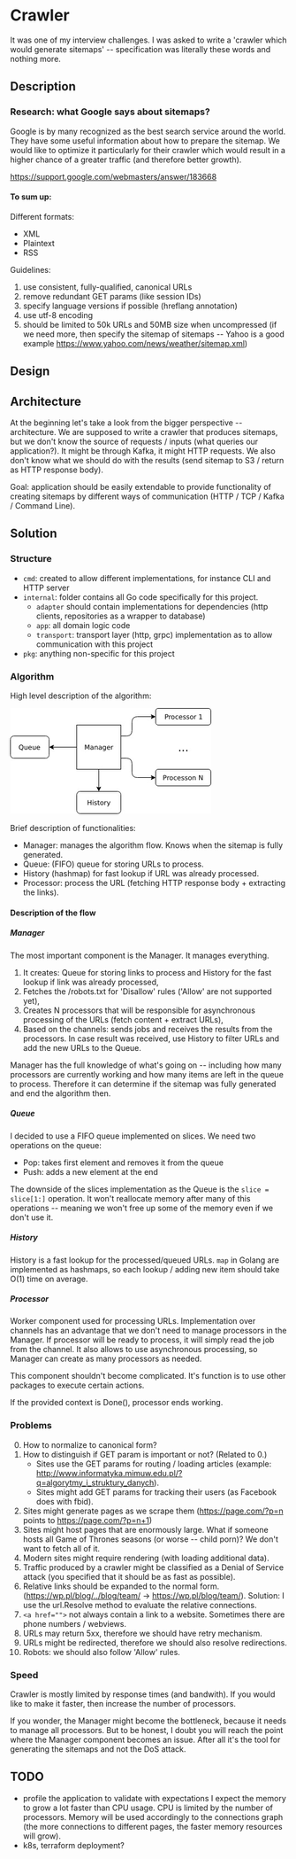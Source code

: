 # Crawler

It was one of my interview challenges. I was asked to write a 'crawler which would generate sitemaps' -- specification was literally these words and nothing more.

## Description

### Research: what Google says about sitemaps?

Google is by many recognized as the best search service around the world. They have some useful information about how to prepare the sitemap. We would like to optimize it particularly for their crawler which would result in a higher chance of a greater traffic (and therefore better growth).

https://support.google.com/webmasters/answer/183668

#### To sum up:

Different formats:
 - XML
 - Plaintext
 - RSS

Guidelines:
 1. use consistent, fully-qualified, canonical URLs
 2. remove redundant GET params (like session IDs)
 3. specify language versions if possible (hreflang annotation)
 4. use utf-8 encoding
 5. should be limited to 50k URLs and 50MB size when uncompressed (if we need more, then specify the sitemap of sitemaps -- Yahoo is a good example https://www.yahoo.com/news/weather/sitemap.xml)

## Design

## Architecture

At the beginning let's take a look from the bigger perspective -- architecture.
We are supposed to write a crawler that produces sitemaps, but we don't know the source of requests / inputs (what queries our application?). It might be through Kafka, it might HTTP requests.
We also don't know what we should do with the results (send sitemap to S3 / return as HTTP response body).

Goal: application should be easily extendable to provide functionality of creating sitemaps by different ways of communication (HTTP / TCP / Kafka / Command Line).

## Solution

### Structure

 - `cmd`: created to allow different implementations, for instance CLI and HTTP server
 - `internal`: folder contains all Go code specifically for this project.
    - `adapter` should contain implementations for dependencies (http clients, repositories as a wrapper to database)
    - `app`: all domain logic code
    - `transport`: transport layer (http, grpc) implementation as to allow communication with this project
 - `pkg`: anything non-specific for this project

### Algorithm

High level description of the algorithm:

![DrawIO](docs/algorithm.jpg)

Brief description of functionalities:
 - Manager: manages the algorithm flow. Knows when the sitemap is fully generated.
 - Queue: (FIFO) queue for storing URLs to process.
 - History (hashmap) for fast lookup if URL was already processed.
 - Processor: process the URL (fetching HTTP response body + extracting the links).

#### Description of the flow

##### Manager

The most important component is the Manager. It manages everything.
 1. It creates: Queue for storing links to process and History for the fast lookup if link was already processed,
 2. Fetches the /robots.txt for 'Disallow' rules ('Allow' are not supported yet),
 3. Creates N processors that will be responsible for asynchronous processing of the URLs (fetch content + extract URLs),
 4. Based on the channels: sends jobs and receives the results from the processors. In case result was received, use History
    to filter URLs and add the new URLs to the Queue.

Manager has the full knowledge of what's going on -- including how many processors are currently working and how many items
are left in the queue to process. Therefore it can determine if the sitemap was fully generated and end the algorithm then.

##### Queue

I decided to use a FIFO queue implemented on slices. We need two operations on the queue:
 - Pop: takes first element and removes it from the queue
 - Push: adds a new element at the end

The downside of the slices implementation as the Queue is the `slice = slice[1:]` operation. It won't reallocate memory after many
of this operations -- meaning we won't free up some of the memory even if we don't use it.

##### History

History is a fast lookup for the processed/queued URLs. `map` in Golang are implemented as hashmaps, so each lookup / adding new item should take O(1) time on average.

##### Processor

Worker component used for processing URLs. Implementation over channels has an advantage that we don't need to manage processors in the Manager. If processor will be ready to process, it will simply read the job from the channel.
It also allows to use asynchronous processing, so Manager can create as many processors as needed.

This component shouldn't become complicated. It's function is to use other packages to execute certain actions.

If the provided context is Done(), processor ends working.

### Problems

 0. How to normalize to canonical form?
 1. How to distinguish if GET param is important or not? (Related to 0.)
    - Sites use the GET params for routing / loading articles (example: http://www.informatyka.mimuw.edu.pl/?q=algorytmy_i_struktury_danych).
    - Sites might add GET params for tracking their users (as Facebook does with fbid).
 2. Sites might generate pages as we scrape them (https://page.com/?p=n points to https://page.com/?p=n+1)
 3. Sites might host pages that are enormously large. What if someone hosts all Game of Thrones seasons (or worse -- child porn)? We don't want to fetch all of it.
 4. Modern sites might require rendering (with loading additional data).
 5. Traffic produced by a crawler might be classified as a Denial of Service attack (you specified that it should be as fast as possible).
 6. Relative links should be expanded to the normal form. (https://wp.pl/blog/../blog/team/ -> https://wp.pl/blog/team/).
    Solution: I use the url.Resolve method to evaluate the relative connections.
 7. `<a href="">` not always contain a link to a website. Sometimes there are phone numbers / webviews.
 8. URLs may return 5xx, therefore we should have retry mechanism.
 9. URLs might be redirected, therefore we should also resolve redirections.
 10. Robots: we should also follow 'Allow' rules.

### Speed

Crawler is mostly limited by response times (and bandwith). If you would like to make it faster, then increase the number of processors.

If you wonder, the Manager might become the bottleneck, because it needs to manage all processors. But to be honest, I doubt you will reach the point where the Manager component becomes an issue. After all it's the tool for generating the sitemaps and not the DoS attack.

## TODO

 - profile the application to validate with expectations
  I expect the memory to grow a lot faster than CPU usage. CPU is limited by the number of processors. Memory will be used accordingly to the connections graph (the more connections to different pages, the faster memory resources will grow).
 - k8s, terraform deployment?
